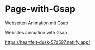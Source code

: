 # Page-with-Gsap


Webseiten Animation mit Gsap

Websites animation with Gsap

https://heartfelt-dusk-57d597.netlify.app/
